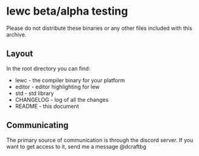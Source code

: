# lewc beta/alpha testing

Please do not distribute these binaries or any other files included with this archive. 

## Layout

In the root directory you can find:
- lewc      - the compiler binary for your platform
- editor    - editor highlighting for lew
- std       - std library
- CHANGELOG - log of all the changes
- README    - this document

## Communicating

The primary source of communication is through the discord server. If you want to get access to it, send me a message @dcraftbg


